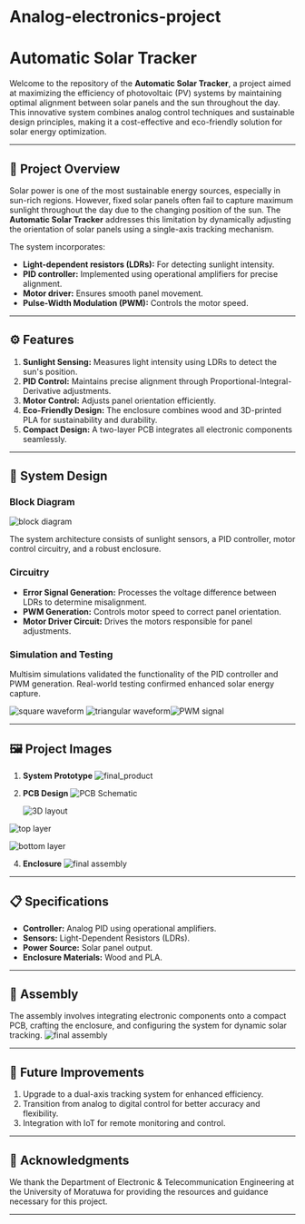 # Analog-electronics-project

# Automatic Solar Tracker

Welcome to the repository of the **Automatic Solar Tracker**, a project aimed at maximizing the efficiency of photovoltaic (PV) systems by maintaining optimal alignment between solar panels and the sun throughout the day. This innovative system combines analog control techniques and sustainable design principles, making it a cost-effective and eco-friendly solution for solar energy optimization.

---

## 🌟 Project Overview

Solar power is one of the most sustainable energy sources, especially in sun-rich regions. However, fixed solar panels often fail to capture maximum sunlight throughout the day due to the changing position of the sun. The **Automatic Solar Tracker** addresses this limitation by dynamically adjusting the orientation of solar panels using a single-axis tracking mechanism.

The system incorporates:

- **Light-dependent resistors (LDRs):** For detecting sunlight intensity.
- **PID controller:** Implemented using operational amplifiers for precise alignment.
- **Motor driver:** Ensures smooth panel movement.
- **Pulse-Width Modulation (PWM):** Controls the motor speed.

---

## ⚙️ Features

1. **Sunlight Sensing:** Measures light intensity using LDRs to detect the sun's position.
2. **PID Control:** Maintains precise alignment through Proportional-Integral-Derivative adjustments.
3. **Motor Control:** Adjusts panel orientation efficiently.
4. **Eco-Friendly Design:** The enclosure combines wood and 3D-printed PLA for sustainability and durability.
5. **Compact Design:** A two-layer PCB integrates all electronic components seamlessly.

---

## 📐 System Design

### Block Diagram


![block diagram](https://github.com/user-attachments/assets/2c3c2ce4-9e5a-419a-b204-1c146377f358)

The system architecture consists of sunlight sensors, a PID controller, motor control circuitry, and a robust enclosure.

### Circuitry

- **Error Signal Generation:** Processes the voltage difference between LDRs to determine misalignment.
- **PWM Generation:** Controls motor speed to correct panel orientation.
- **Motor Driver Circuit:** Drives the motors responsible for panel adjustments.

### Simulation and Testing

Multisim simulations validated the functionality of the PID controller and PWM generation. Real-world testing confirmed enhanced solar energy capture.

![square waveform](https://github.com/user-attachments/assets/f2b3a557-993f-4770-802c-34736111e255)
 ![triangular waveform](https://github.com/user-attachments/assets/96d8f53c-e76c-45a4-beef-a2565c23d5b0)![PWM signal](https://github.com/user-attachments/assets/e569ed30-8205-4bb9-af19-55fac89da6b5)


---

## 🖼️ Project Images

1. **System Prototype**
   ![final_product](https://github.com/user-attachments/assets/1e0297f5-0b4b-425c-8695-d4452fc2bd68)

2. **PCB Design**
   ![PCB Schematic](https://github.com/user-attachments/assets/c9c3af36-9f07-4afc-9763-69aa8f4a52f6)

   ![3D layout](https://github.com/user-attachments/assets/4a6032be-3c6b-468c-8eef-86c98e8ce1d6)

 ![top layer](https://github.com/user-attachments/assets/9bdabce6-73c3-45c3-965d-e9513e4b9cd7)

![bottom layer](https://github.com/user-attachments/assets/94a464ba-6ec2-4b7e-8b50-5c37dafc8785)

4. **Enclosure**
![final assembly](https://github.com/user-attachments/assets/235c5e0d-d8f8-4e9b-8930-e876f932195d)

---

## 📋 Specifications

- **Controller:** Analog PID using operational amplifiers.
- **Sensors:** Light-Dependent Resistors (LDRs).
- **Power Source:** Solar panel output.
- **Enclosure Materials:** Wood and PLA.

---

## 🔧 Assembly

The assembly involves integrating electronic components onto a compact PCB, crafting the enclosure, and configuring the system for dynamic solar tracking.
![final assembly](https://github.com/user-attachments/assets/efc6c952-43a4-444c-a74f-858255f2c839)


---

## 🚀 Future Improvements

1. Upgrade to a dual-axis tracking system for enhanced efficiency.
2. Transition from analog to digital control for better accuracy and flexibility.
3. Integration with IoT for remote monitoring and control.

---

## 🤝 Acknowledgments

We thank the Department of Electronic & Telecommunication Engineering at the University of Moratuwa for providing the resources and guidance necessary for this project.

---


